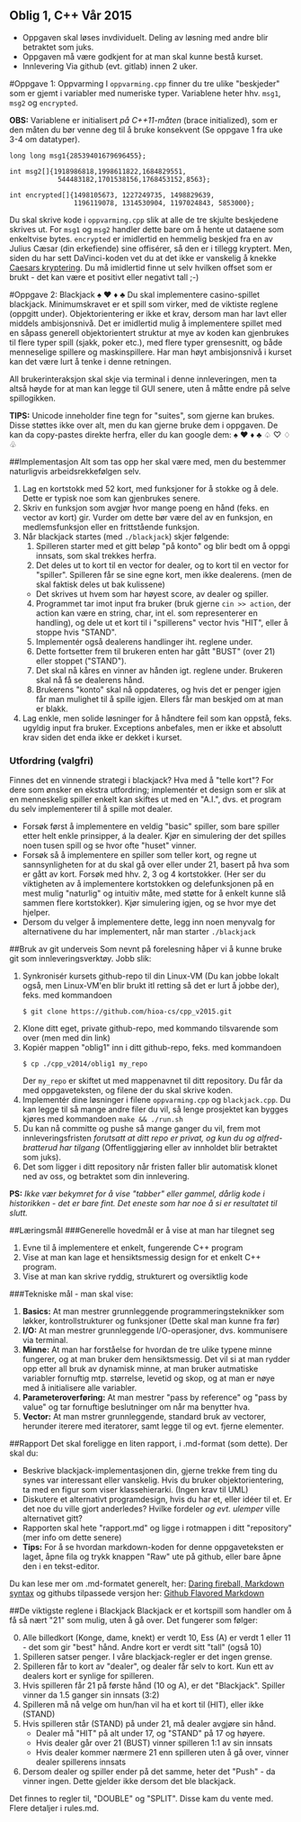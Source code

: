 Oblig 1, C++ Vår 2015
----------------------------------------------------

* Oppgaven skal løses invdividuelt. Deling av løsning med andre blir betraktet som juks.
* Oppgaven må være godkjent for at man skal kunne bestå kurset.
* Innlevering Via github (evt. gitlab) innen 2 uker. 

#Oppgave 1: Oppvarming
I `oppvarming.cpp` finner du tre ulike "beskjeder" som er gjemt i variabler med numeriske typer. Variablene heter hhv. `msg1`, `msg2` og `encrypted`. 

**OBS:** Variablene er initialisert *på C++11-måten* (brace initialized), som er den måten du bør venne deg til å bruke konsekvent (Se oppgave 1 fra uke 3-4 om datatyper).

    long long msg1{28539401679696455};

    int msg2[]{1918986818,1998611822,1684829551, 
                544483182,1701538156,1768453152,8563};

    int encrypted[]{1498105673, 1227249735, 1498829639, 
                    1196119078, 1314530904, 1197024843, 5853000};

Du skal skrive kode i `oppvarming.cpp` slik at alle de tre skjulte beskjedene skrives ut. For `msg1` og `msg2` handler dette bare om å hente ut dataene som enkeltvise bytes. `encrypted` er imidlertid en hemmelig beskjed fra en av Julius Cæsar (din erkefiende) sine offisérer, så den er i tillegg kryptert. Men, siden du har sett DaVinci-koden vet du at det ikke er vanskelig å knekke [Caesars kryptering](http://en.wikipedia.org/wiki/Caesar_cipher). Du må imidlertid finne ut selv hvilken offset som er brukt - det kan være et positivt eller negativt tall ;-)

#Oppgave 2: Blackjack ♠ ♥ ♦ ♣
Du skal implementere casino-spillet blackjack. Minimumskravet er et spill som virker, med de viktiste reglene (oppgitt under). Objektorientering er ikke et krav, dersom man har lavt eller middels ambisjonsnivå. Det er imidlertid mulig å implementere spillet med en såpass generell objektorientert struktur at mye av koden kan gjenbrukes til flere typer spill (sjakk, poker etc.), med flere typer grensesnitt, og både menneselige spillere og maskinspillere. Har man høyt ambisjonsnivå i kurset kan det være lurt å tenke i denne retningen.

All brukerinteraksjon skal skje via terminal i denne innleveringen, men ta altså høyde for at man kan legge til GUI senere, uten å måtte endre på selve spillogikken. 

**TIPS:** Unicode inneholder fine tegn for "suites", som gjerne kan brukes. Disse støttes ikke over alt, men du kan gjerne bruke dem i oppgaven. De kan da copy-pastes direkte herfra, eller du kan google dem:
♠ ♥ ♦ ♣  ♤ ♡ ♢ ♧

##Implementasjon
Alt som tas opp her skal være med, men du bestemmer naturligvis arbeidsrekkefølgen selv.

1. Lag en kortstokk med 52 kort, med funksjoner for å stokke og å dele. Dette er typisk noe som kan gjenbrukes senere.
2. Skriv en funksjon som avgjør hvor mange poeng en hånd (feks. en vector av kort) gir. Vurder om dette bør være del av en funksjon, en medlemsfunksjon eller en frittstående funksjon. 
3. Når blackjack startes (med `./blackjack`)  skjer følgende:
     1. Spilleren starter med et gitt beløp "på konto" og blir bedt om å oppgi innsats, som skal trekkes herfra.
     2. Det deles ut to kort til en vector for dealer, og to kort til en vector for "spiller". Spilleren får se sine egne kort, men ikke dealerens. (men de skal faktisk deles ut bak kulissene)
    * Det skrives ut hvem som har høyest score, av dealer og spiller.
    4. Programmet tar imot input fra bruker (bruk gjerne `cin >> action`, der action kan være en string, char, int el. som representerer en handling), og dele ut et kort til i "spillerens" vector hvis "HIT", eller å stoppe hvis "STAND".
    5. Implementér også dealerens handlinger iht. reglene under.
    6. Dette fortsetter frem til brukeren enten har gått "BUST" (over 21) eller stoppet ("STAND"). 
    7. Det skal nå kåres en vinner av hånden igt. reglene under. Brukeren skal nå få se dealerens hånd. 
    8. Brukerens "konto" skal nå oppdateres, og hvis det er penger igjen får man mulighet til å spille igjen. Ellers får man beskjed om at man er blakk. 
4. Lag enkle, men solide løsninger for å håndtere feil som kan oppstå, feks. ugyldig input fra bruker. Exceptions anbefales, men er ikke et absolutt krav siden det enda ikke er dekket i kurset.

### Utfordring (valgfri)
Finnes det en vinnende strategi i blackjack? Hva med å "telle kort"? For dere som ønsker en ekstra utfordring; implementér et design som er slik at en menneskelig spiller enkelt kan skiftes ut med en "A.I.", dvs. et program du selv implementerer til å spille mot dealer. 

  * Forsøk først å implementere en veldig "basic" spiller, som bare spiller etter helt enkle prinsipper, á la dealer. Kjør en simulering der det spilles noen tusen spill og se hvor ofte "huset" vinner.
  * Forsøk så å implementere en spiller som teller kort, og regne ut sannsynligheten for at du skal gå over eller under 21, basert på hva som er gått av kort. Forsøk med hhv. 2, 3 og 4 kortstokker. (Her ser du viktigheten av å implementere kortstokken og delefunksjonen på en mest mulig "naturlig" og intuitiv måte, med støtte for å enkelt kunne slå sammen flere kortstokker). Kjør simulering igjen, og se hvor mye det hjelper.
  * Dersom du velger å implementere dette, legg inn noen menyvalg for alternativene du har implementert, når man starter `./blackjack` 

##Bruk av git underveis
Som nevnt på forelesning håper vi å kunne bruke git som innleveringsverktøy. Jobb slik:

1. Synkronisér kursets github-repo til din Linux-VM (Du kan jobbe lokalt også, men Linux-VM'en blir brukt itl retting så det er lurt å jobbe der), feks. med kommandoen
   ```
   $ git clone https://github.com/hioa-cs/cpp_v2015.git
   ```   
2. Klone ditt eget, private github-repo, med kommando tilsvarende som over (men med din link)
3. Kopiér mappen "oblig1" inn i ditt github-repo, feks. med kommandoen    
   ```
   $ cp ./cpp_v2014/oblig1 my_repo
   ```
   Der `my_repo` er skiftet ut med mappenavnet til ditt repository. Du får da med oppgaveteksten, og filene der du skal skrive koden. 
5. Implementér dine løsninger i filene `oppvarming.cpp` og `blackjack.cpp`. Du kan legge til så mange andre filer du vil, så lenge prosjektet kan bygges kjøres med kommandoen `make && ./run.sh`
4. Du kan nå committe og pushe så mange ganger du vil, frem mot innleveringsfristen *forutsatt at ditt repo er privat, og kun du og alfred-bratterud har tilgang* (Offentliggjøring eller av innholdet blir betraktet som juks). 
5. Det som ligger i ditt repository når fristen faller blir automatisk klonet ned av oss, og betraktet som din innlevering.

**PS:** *Ikke vær bekymret for å vise "tabber" eller gammel, dårlig kode i historikken - det er bare fint. Det eneste som har noe å si er resultatet til slutt.*


##Læringsmål
###Generelle hovedmål er å vise at man har tilegnet seg
1. Evne til å implementere et enkelt, fungerende C++ program
4. Vise at man kan lage et hensiktsmessig design for et enkelt C++ program.
5. Vise at man kan skrive ryddig, strukturert og oversiktlig kode

###Tekniske mål - man skal vise:
1. **Basics:** At man mestrer grunnleggende programmeringsteknikker som løkker, kontrollstrukturer og funksjoner (Dette skal man kunne fra før)
3. **I/O:** At man mestrer grunnleggende I/O-operasjoner, dvs. kommunisere via terminal.
4. **Minne:** At man har forståelse for hvordan de tre ulike typene minne fungerer, og at man bruker dem hensiktsmessig. Det vil si at man rydder opp etter all bruk av dynamisk minne, at man bruker autmatiske variabler fornuftig mtp. størrelse, levetid og skop, og at man er nøye med å initialisere alle variabler.
5. **Parameteroverføring:** At man mestrer "pass by reference" og "pass by value" og tar fornuftige beslutninger om når ma benytter hva.
6. **Vector:** At man mstrer grunnleggende, standard bruk av vectorer, herunder iterere med iteratorer, samt legge til og evt. fjerne elementer.

##Rapport
Det skal foreligge en liten rapport, i .md-format (som dette). Der skal du:

  - Beskrive blackjack-implementasjonen din, gjerne trekke frem ting du synes var interessant eller vanskelig. Hvis du bruker objektorientering, ta med en figur som viser klassehierarki. (Ingen krav til UML)
  - Diskutere et alternativt programdesign, hvis du har et, eller idéer til et. Er det noe du ville gjort anderledes? Hvilke fordeler *og evt. ulemper* ville alternativet gitt?
  - Rapporten skal hete "rapport.md" og ligge i rotmappen i ditt "repository" (mer info om dette senere)
  - **Tips:** For å se hvordan markdown-koden for denne oppgaveteksten er laget, åpne fila og trykk knappen "Raw" ute på github, eller bare åpne den i en tekst-editor.

Du kan lese mer om .md-formatet generelt, her: [Daring fireball, Markdown syntax](http://daringfireball.net/projects/markdown/syntax)
og githubs tilpassede versjon her: [Github Flavored Markdown](https://help.github.com/articles/github-flavored-markdown)

##De viktigste reglene i Blackjack
Blackjack er et kortspill som handler om å få så nært "21" som mulig, uten å gå over. Det fungerer som følger:

0. Alle billedkort (Konge, dame, knekt) er verdt 10, Ess (A) er verdt 1 eller 11 - det som gir "best" hånd. Andre kort er verdt sitt "tall" (også 10)
1. Spilleren satser penger. I våre blackjack-regler er det ingen grense.
2. Spilleren får to kort av "dealer", og dealer får selv to kort. Kun ett av dealers kort er synlige for spilleren.
3. Hvis spilleren får 21 på første hånd (10 og A), er det "Blackjack". Spiller vinner da 1.5 ganger sin innsats (3:2)
4. Spilleren må nå velge om hun/han vil ha et kort til (HIT), eller ikke (STAND)
5. Hvis spilleren står (STAND) på under 21, må dealer avgjøre sin hånd. 
   - Dealer må "HIT" på alt under 17, og "STAND" på 17 og høyere.
   - Hvis dealer går over 21 (BUST) vinner spilleren 1:1 av sin innsats
   - Hvis dealer kommer nærmere 21 enn spilleren uten å gå over, vinner dealer spillerens innsats
6. Dersom dealer og spiller ender på det samme, heter det "Push" - da vinner ingen. Dette gjelder ikke dersom det ble blackjack.

Det finnes to regler til, "DOUBLE" og "SPLIT". Disse kam du vente med.  Flere detaljer i rules.md.
